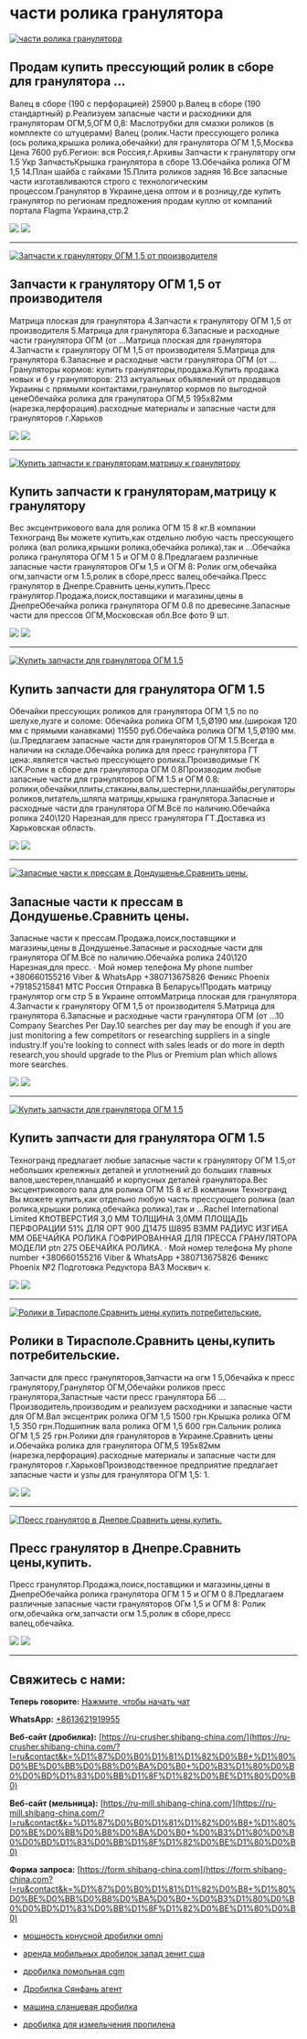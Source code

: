 # части ролика гранулятора

<a href="https://swt.shibang-china.com/?l=ru&img&k=%D1%87%D0%B0%D1%81%D1%82%D0%B8+%D1%80%D0%BE%D0%BB%D0%B8%D0%BA%D0%B0+%D0%B3%D1%80%D0%B0%D0%BD%D1%83%D0%BB%D1%8F%D1%82%D0%BE%D1%80%D0%B0" target="_blank">![части ролика гранулятора](http://static.shibang-china.com/all-800x300/653.jpg)</a>

## Продам купить прессующий ролик в сборе для гранулятора …
Валец в сборе (190 с перфорацией) 25900 р.Валец в сборе (190 стандартный) р.Реализуем запасные части и расходники для грануляторам ОГМ,5,ОГМ 0,8: Маслотрубки для смазки роликов (в комплекте со штуцерами) Валец (ролик.Части прессующего ролика (ось ролика,крышка ролика,обечайки) для гранулятора ОГМ 1,5,Москва Цена 7600 руб.Регион: вся Россия,г.Архивы Зaпчaсти к гранулятору огм 1.5 Укр ЗапчастьКрышка гранулятора в сборе 13.Обечайка ролика ОГМ 1,5 14.План шайба с гайками 15.Плита роликов задняя 16.Все запасные части изготавливаются строго с технологическим процессом.Гранулятор в Украине,цена оптом и в розницу,где купить гранулятор по регионам предложения продам куплю от компаний портала Flagma Украина,стр.2


<a href="https://whatsapp.shibangsoft.com/WhatsApp.php" target="_blank" title="WhatsApp">![](http://static.shibang-china.com/icon/whatsapp.png)</a> <a href="https://swt.shibang-china.com/?l=ru&icon&k=%D1%87%D0%B0%D1%81%D1%82%D0%B8+%D1%80%D0%BE%D0%BB%D0%B8%D0%BA%D0%B0+%D0%B3%D1%80%D0%B0%D0%BD%D1%83%D0%BB%D1%8F%D1%82%D0%BE%D1%80%D0%B0" target="_blank">![](http://static.shibang-china.com/icon/chat-ru.png)</a>

---

<a href="https://swt.shibang-china.com/?l=ru&img&k=%D1%87%D0%B0%D1%81%D1%82%D0%B8+%D1%80%D0%BE%D0%BB%D0%B8%D0%BA%D0%B0+%D0%B3%D1%80%D0%B0%D0%BD%D1%83%D0%BB%D1%8F%D1%82%D0%BE%D1%80%D0%B0" target="_blank">![Запчасти к гранулятору ОГМ 1,5 от производителя](http://static.shibang-china.com/all-800x300/135.jpg)</a>

## Запчасти к гранулятору ОГМ 1,5 от производителя
Матрица плоская для гранулятора 4.Запчасти к гранулятору ОГМ 1,5 от производителя 5.Матрица для гранулятора 6.Запасные и расходные части гранулятора ОГМ (от …Матрица плоская для гранулятора 4.Запчасти к гранулятору ОГМ 1,5 от производителя 5.Матрица для гранулятора 6.Запасные и расходные части гранулятора ОГМ (от …Грануляторы кормов: купить грануляторы,продажа.Купить продажа новых и б у грануляторов: 213 актуальных объявлений от продавцов Украины с прямыми контактами,гранулятор кормов по выгодной ценеОбечайка ролика для гранулятора ОГМ,5 195х82мм (нарезка,перфорация).расходные материалы и запасные части для грануляторов г.Харьков


<a href="https://whatsapp.shibangsoft.com/WhatsApp.php" target="_blank" title="WhatsApp">![](http://static.shibang-china.com/icon/whatsapp.png)</a> <a href="https://swt.shibang-china.com/?l=ru&icon&k=%D1%87%D0%B0%D1%81%D1%82%D0%B8+%D1%80%D0%BE%D0%BB%D0%B8%D0%BA%D0%B0+%D0%B3%D1%80%D0%B0%D0%BD%D1%83%D0%BB%D1%8F%D1%82%D0%BE%D1%80%D0%B0" target="_blank">![](http://static.shibang-china.com/icon/chat-ru.png)</a>

---

<a href="https://swt.shibang-china.com/?l=ru&img&k=%D1%87%D0%B0%D1%81%D1%82%D0%B8+%D1%80%D0%BE%D0%BB%D0%B8%D0%BA%D0%B0+%D0%B3%D1%80%D0%B0%D0%BD%D1%83%D0%BB%D1%8F%D1%82%D0%BE%D1%80%D0%B0" target="_blank">![Купить запчасти к грануляторам,матрицу к гранулятору](http://static.shibang-china.com/all-800x300/1043.jpg)</a>

## Купить запчасти к грануляторам,матрицу к гранулятору
Вес эксцентрикового вала для ролика ОГМ 15 8 кг.В компании Техногранд Вы можете купить,как отдельно любую часть прессующего ролика (вал ролика,крышки ролика,обечайка ролика),так и …Обечайка ролика гранулятора ОГМ 1 5 и ОГМ 0 8.Предлагаем различные запасные части грануляторов ОГм 1,5 и ОГМ 8: Ролик огм,обечайка огм,запчасти огм 1.5,ролик в сборе,пресс валец,обечайка.Пресс гранулятор в Днепре.Сравнить цены,купить.Пресс гранулятор.Продажа,поиск,поставщики и магазины,цены в ДнепреОбечайка ролика гранулятора ОГМ 0.8 по древесине.Запасные части для прессов ОГМ,Московская обл.Все фото 9 шт.


<a href="https://whatsapp.shibangsoft.com/WhatsApp.php" target="_blank" title="WhatsApp">![](http://static.shibang-china.com/icon/whatsapp.png)</a> <a href="https://swt.shibang-china.com/?l=ru&icon&k=%D1%87%D0%B0%D1%81%D1%82%D0%B8+%D1%80%D0%BE%D0%BB%D0%B8%D0%BA%D0%B0+%D0%B3%D1%80%D0%B0%D0%BD%D1%83%D0%BB%D1%8F%D1%82%D0%BE%D1%80%D0%B0" target="_blank">![](http://static.shibang-china.com/icon/chat-ru.png)</a>

---

<a href="https://swt.shibang-china.com/?l=ru&img&k=%D1%87%D0%B0%D1%81%D1%82%D0%B8+%D1%80%D0%BE%D0%BB%D0%B8%D0%BA%D0%B0+%D0%B3%D1%80%D0%B0%D0%BD%D1%83%D0%BB%D1%8F%D1%82%D0%BE%D1%80%D0%B0" target="_blank">![Купить запчасти для гранулятора ОГМ 1.5](http://static.shibang-china.com/all-800x300/649.jpg)</a>

## Купить запчасти для гранулятора ОГМ 1.5
Обечайки прессующих роликов для гранулятора ОГМ 1,5 по по шелухе,лузге и соломе: Обечайка ролика ОГМ 1,5,&#216;190 мм.(широкая 120 мм с прямыми канавками) 11550 руб.Обечайка ролика ОГМ 1,5,&#216;190 мм.(ш.Предлагаем запасные части для грануляторов ОГМ 1.5.Всегда в наличии на складе.Обечайка ролика для пресс гранулятора ГТ цена:.является частью прессующего ролика.Производимые ГК ICK.Ролик в сборе для гранулятора ОГМ 0.8Производим любые запасные части для грануляторов ОГМ 1.5 и ОГМ 0.8: ролики,обечайки,плиты,стаканы,валы,шестерни,планшайбы,регуляторы роликов,питатель,шляпа матрицы,крышка гранулятора.Запасные и расходные части для гранулятора ОГМ.Всё по наличию.Обечайка ролика 240\120 Нарезная,для пресс гранулятора ГТ.Доставка из Харьковская область.


<a href="https://whatsapp.shibangsoft.com/WhatsApp.php" target="_blank" title="WhatsApp">![](http://static.shibang-china.com/icon/whatsapp.png)</a> <a href="https://swt.shibang-china.com/?l=ru&icon&k=%D1%87%D0%B0%D1%81%D1%82%D0%B8+%D1%80%D0%BE%D0%BB%D0%B8%D0%BA%D0%B0+%D0%B3%D1%80%D0%B0%D0%BD%D1%83%D0%BB%D1%8F%D1%82%D0%BE%D1%80%D0%B0" target="_blank">![](http://static.shibang-china.com/icon/chat-ru.png)</a>

---

<a href="https://swt.shibang-china.com/?l=ru&img&k=%D1%87%D0%B0%D1%81%D1%82%D0%B8+%D1%80%D0%BE%D0%BB%D0%B8%D0%BA%D0%B0+%D0%B3%D1%80%D0%B0%D0%BD%D1%83%D0%BB%D1%8F%D1%82%D0%BE%D1%80%D0%B0" target="_blank">![Запасные части к прессам в Дондушенье.Сравнить цены.](http://static.shibang-china.com/all-800x300/639.jpg)</a>

## Запасные части к прессам в Дондушенье.Сравнить цены.
Запасные части к прессам.Продажа,поиск,поставщики и магазины,цены в Дондушенье.Запасные и расходные части для гранулятора ОГМ.Всё по наличию.Обечайка ролика 240\120 Нарезная,для пресс.&nbsp;&#0183;&#32;Мой номер телефона My phone number +380660155216 Viber &amp; WhatsApp +380713675826 Феникс Phoenix +79185215841 МТС Россия Отправка В Беларусь!Продать матрицу гранулятор огм стр 5 в Украине оптомМатрица плоская для гранулятора 4.Запчасти к гранулятору ОГМ 1,5 от производителя 5.Матрица для гранулятора 6.Запасные и расходные части гранулятора ОГМ (от …10 Company Searches Per Day.10 searches per day may be enough if you are just monitoring a few competitors or researching suppliers in a single industry.If you're looking to connect with sales leads or do more in depth research,you should upgrade to the Plus or Premium plan which allows more searches.


<a href="https://whatsapp.shibangsoft.com/WhatsApp.php" target="_blank" title="WhatsApp">![](http://static.shibang-china.com/icon/whatsapp.png)</a> <a href="https://swt.shibang-china.com/?l=ru&icon&k=%D1%87%D0%B0%D1%81%D1%82%D0%B8+%D1%80%D0%BE%D0%BB%D0%B8%D0%BA%D0%B0+%D0%B3%D1%80%D0%B0%D0%BD%D1%83%D0%BB%D1%8F%D1%82%D0%BE%D1%80%D0%B0" target="_blank">![](http://static.shibang-china.com/icon/chat-ru.png)</a>

---

<a href="https://swt.shibang-china.com/?l=ru&img&k=%D1%87%D0%B0%D1%81%D1%82%D0%B8+%D1%80%D0%BE%D0%BB%D0%B8%D0%BA%D0%B0+%D0%B3%D1%80%D0%B0%D0%BD%D1%83%D0%BB%D1%8F%D1%82%D0%BE%D1%80%D0%B0" target="_blank">![Купить запчасти для гранулятора ОГМ 1.5](http://static.shibang-china.com/all-800x300/547.jpg)</a>

## Купить запчасти для гранулятора ОГМ 1.5
Техногранд предлагает любые запасные части к гранулятору ОГМ 1.5,от небольших крепежных деталей и уплотнений до больших главных валов,шестерен,планшайб и корпусных деталей гранулятора.Вес эксцентрикового вала для ролика ОГМ 15 8 кг.В компании Техногранд Вы можете купить,как отдельно любую часть прессующего ролика (вал ролика,крышки ролика,обечайка ролика),так и …Rachel International Limited KftОТВЕРСТИЯ 3,0 ММ ТОЛЩИНА 3,0ММ ПЛОЩАДЬ ПЕРФОРАЦИИ 51% ДЛЯ ОРТ 900 Д1475 Ш895 В3ММ РАДИУС ИЗГИБА ММ ОБЕЧАЙКА РОЛИКА ГОФРИРОВАННАЯ ДЛЯ ПРЕССА ГРАНУЛЯТОРА МОДЕЛИ ptn 275 ОБЕЧАЙКА РОЛИКА.&nbsp;&#0183;&#32;Мой номер телефона My phone number +380660155216 Viber &amp; WhatsApp +380713675826 Феникс Phoenix №2 Подготовка Редуктора ВАЗ Москвич к.


<a href="https://whatsapp.shibangsoft.com/WhatsApp.php" target="_blank" title="WhatsApp">![](http://static.shibang-china.com/icon/whatsapp.png)</a> <a href="https://swt.shibang-china.com/?l=ru&icon&k=%D1%87%D0%B0%D1%81%D1%82%D0%B8+%D1%80%D0%BE%D0%BB%D0%B8%D0%BA%D0%B0+%D0%B3%D1%80%D0%B0%D0%BD%D1%83%D0%BB%D1%8F%D1%82%D0%BE%D1%80%D0%B0" target="_blank">![](http://static.shibang-china.com/icon/chat-ru.png)</a>

---

<a href="https://swt.shibang-china.com/?l=ru&img&k=%D1%87%D0%B0%D1%81%D1%82%D0%B8+%D1%80%D0%BE%D0%BB%D0%B8%D0%BA%D0%B0+%D0%B3%D1%80%D0%B0%D0%BD%D1%83%D0%BB%D1%8F%D1%82%D0%BE%D1%80%D0%B0" target="_blank">![Ролики в Тирасполе.Сравнить цены,купить потребительские.](http://static.shibang-china.com/all-800x300/1094.jpg)</a>

## Ролики в Тирасполе.Сравнить цены,купить потребительские.
Запчасти для пресс грануляторов,Запчасти на огм 1 5,Обечайка к пресс гранулятору,Гранулятор ОГМ,Обечайки роликов пресс гранулятора,Запастные части пресс гранулятора Б6 …Производитель,производим и реализуем расходники и запасные части для ОГМ.Вал эксцентрик ролика ОГМ 1,5 1500 грн.Крышка ролика ОГМ 1,5 350 грн.Подшипник вала ролика ОГМ 1,5 600 грн.Сальник ролика ОГМ 1,5 25 грн.Ролики для грануляторов в Украине.Сравнить цены и.Обечайка ролика для гранулятора ОГМ,5 195х82мм (нарезка,перфорация).расходные материалы и запасные части для грануляторов г.ХарьковПроизводственное предприятие предлагает запасные части и узлы для гранулятора ОГМ 1,5: 1.


<a href="https://whatsapp.shibangsoft.com/WhatsApp.php" target="_blank" title="WhatsApp">![](http://static.shibang-china.com/icon/whatsapp.png)</a> <a href="https://swt.shibang-china.com/?l=ru&icon&k=%D1%87%D0%B0%D1%81%D1%82%D0%B8+%D1%80%D0%BE%D0%BB%D0%B8%D0%BA%D0%B0+%D0%B3%D1%80%D0%B0%D0%BD%D1%83%D0%BB%D1%8F%D1%82%D0%BE%D1%80%D0%B0" target="_blank">![](http://static.shibang-china.com/icon/chat-ru.png)</a>

---

<a href="https://swt.shibang-china.com/?l=ru&img&k=%D1%87%D0%B0%D1%81%D1%82%D0%B8+%D1%80%D0%BE%D0%BB%D0%B8%D0%BA%D0%B0+%D0%B3%D1%80%D0%B0%D0%BD%D1%83%D0%BB%D1%8F%D1%82%D0%BE%D1%80%D0%B0" target="_blank">![Пресс гранулятор в Днепре.Сравнить цены,купить.](http://static.shibang-china.com/all-800x300/1063.jpg)</a>

## Пресс гранулятор в Днепре.Сравнить цены,купить.
Пресс гранулятор.Продажа,поиск,поставщики и магазины,цены в ДнепреОбечайка ролика гранулятора ОГМ 1 5 и ОГМ 0 8.Предлагаем различные запасные части грануляторов ОГм 1,5 и ОГМ 8: Ролик огм,обечайка огм,запчасти огм 1.5,ролик в сборе,пресс валец,обечайка.

<a href="https://whatsapp.shibangsoft.com/WhatsApp.php" target="_blank" title="WhatsApp">![](http://static.shibang-china.com/icon/whatsapp.png)</a> <a href="https://swt.shibang-china.com/?l=ru&icon&k=%D1%87%D0%B0%D1%81%D1%82%D0%B8+%D1%80%D0%BE%D0%BB%D0%B8%D0%BA%D0%B0+%D0%B3%D1%80%D0%B0%D0%BD%D1%83%D0%BB%D1%8F%D1%82%D0%BE%D1%80%D0%B0" target="_blank">![](http://static.shibang-china.com/icon/chat-ru.png)</a>

---
## Свяжитесь с нами:

**Теперь говорите:** [Нажмите, чтобы начать чат](https://swt.shibang-china.com?l=ru&contact&k=%D1%87%D0%B0%D1%81%D1%82%D0%B8+%D1%80%D0%BE%D0%BB%D0%B8%D0%BA%D0%B0+%D0%B3%D1%80%D0%B0%D0%BD%D1%83%D0%BB%D1%8F%D1%82%D0%BE%D1%80%D0%B0)

**WhatsApp:**  [+8613621919955](https://whatsapp.shibangsoft.com/WhatsApp.php)

**Веб-сайт (дробилка):** [https://ru-crusher.shibang-china.com/](https://ru-crusher.shibang-china.com/?l=ru&contact&k=%D1%87%D0%B0%D1%81%D1%82%D0%B8+%D1%80%D0%BE%D0%BB%D0%B8%D0%BA%D0%B0+%D0%B3%D1%80%D0%B0%D0%BD%D1%83%D0%BB%D1%8F%D1%82%D0%BE%D1%80%D0%B0)

**Веб-сайт (мельница):** [https://ru-mill.shibang-china.com/](https://ru-mill.shibang-china.com/?l=ru&contact&k=%D1%87%D0%B0%D1%81%D1%82%D0%B8+%D1%80%D0%BE%D0%BB%D0%B8%D0%BA%D0%B0+%D0%B3%D1%80%D0%B0%D0%BD%D1%83%D0%BB%D1%8F%D1%82%D0%BE%D1%80%D0%B0)

**Форма запроса:** [https://form.shibang-china.com](https://form.shibang-china.com?l=ru&contact&k=%D1%87%D0%B0%D1%81%D1%82%D0%B8+%D1%80%D0%BE%D0%BB%D0%B8%D0%BA%D0%B0+%D0%B3%D1%80%D0%B0%D0%BD%D1%83%D0%BB%D1%8F%D1%82%D0%BE%D1%80%D0%B0)

* [мощность конусной дробилки omni](../135/%D0%BC%D0%BE%D1%89%D0%BD%D0%BE%D1%81%D1%82%D1%8C%20%D0%BA%D0%BE%D0%BD%D1%83%D1%81%D0%BD%D0%BE%D0%B9%20%D0%B4%D1%80%D0%BE%D0%B1%D0%B8%D0%BB%D0%BA%D0%B8%20omni.md)

* [аренда мобильных дробилок запад зенит сша](../134/%D0%B0%D1%80%D0%B5%D0%BD%D0%B4%D0%B0%20%D0%BC%D0%BE%D0%B1%D0%B8%D0%BB%D1%8C%D0%BD%D1%8B%D1%85%20%D0%B4%D1%80%D0%BE%D0%B1%D0%B8%D0%BB%D0%BE%D0%BA%20%D0%B7%D0%B0%D0%BF%D0%B0%D0%B4%20%D0%B7%D0%B5%D0%BD%D0%B8%D1%82%20%D1%81%D1%88%D0%B0.md)

* [дробилка помольная cgm](../133/%D0%B4%D1%80%D0%BE%D0%B1%D0%B8%D0%BB%D0%BA%D0%B0%20%D0%BF%D0%BE%D0%BC%D0%BE%D0%BB%D1%8C%D0%BD%D0%B0%D1%8F%20cgm.md)

* [Дробилка Сянфань агент](../131/%D0%94%D1%80%D0%BE%D0%B1%D0%B8%D0%BB%D0%BA%D0%B0%20%D0%A1%D1%8F%D0%BD%D1%84%D0%B0%D0%BD%D1%8C%20%D0%B0%D0%B3%D0%B5%D0%BD%D1%82.md)

* [машина сланцевая дробилка](../133/%D0%BC%D0%B0%D1%88%D0%B8%D0%BD%D0%B0%20%D1%81%D0%BB%D0%B0%D0%BD%D1%86%D0%B5%D0%B2%D0%B0%D1%8F%20%D0%B4%D1%80%D0%BE%D0%B1%D0%B8%D0%BB%D0%BA%D0%B0.md)

* [дробилка для измельчения пропилена](../134/%D0%B4%D1%80%D0%BE%D0%B1%D0%B8%D0%BB%D0%BA%D0%B0%20%D0%B4%D0%BB%D1%8F%20%D0%B8%D0%B7%D0%BC%D0%B5%D0%BB%D1%8C%D1%87%D0%B5%D0%BD%D0%B8%D1%8F%20%D0%BF%D1%80%D0%BE%D0%BF%D0%B8%D0%BB%D0%B5%D0%BD%D0%B0.md)